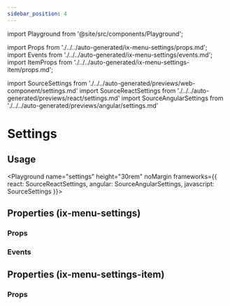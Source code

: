 ```yaml
---
sidebar_position: 4
---
```


import Playground from '@site/src/components/Playground';

import Props from './../../auto-generated/ix-menu-settings/props.md';
import Events from './../../auto-generated/ix-menu-settings/events.md';
import ItemProps from './../../auto-generated/ix-menu-settings-item/props.md';

import SourceSettings from './../../auto-generated/previews/web-component/settings.md'
import SourceReactSettings from './../../auto-generated/previews/react/settings.md'
import SourceAngularSettings from './../../auto-generated/previews/angular/settings.md'

# Settings

## Usage

<Playground
name="settings" height="30rem" noMargin
frameworks={{
  react: SourceReactSettings,
  angular: SourceAngularSettings,
  javascript: SourceSettings
}}>
</Playground>

## Properties (ix-menu-settings)

### Props

<Props />

### Events

<Events />

## Properties (ix-menu-settings-item)

### Props

<ItemProps />
